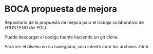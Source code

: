 # BOCA propuesta de mejora

Repositorio de la propuesta de mejora para el trabajo colaborativo de FRONTEND del POLI.

Puede descargar el codigo fuente haciendo un git clone.

Para ver el diseño en su navegador, solo intente abrir los archivos .html

